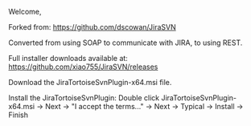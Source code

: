 Welcome,

Forked from:
https://github.com/dscowan/JiraSVN

Converted from using SOAP to communicate with JIRA, to using REST.

Full installer downloads available at:
https://github.com/xiao755/JiraSVN/releases

Download the JiraTortoiseSvnPlugin-x64.msi file.

Install the JiraTortoiseSvnPlugin: Double click JiraTortoiseSvnPlugin-x64.msi -> Next -> "I accept the terms..." -> Next -> Typical -> Install -> Finish

